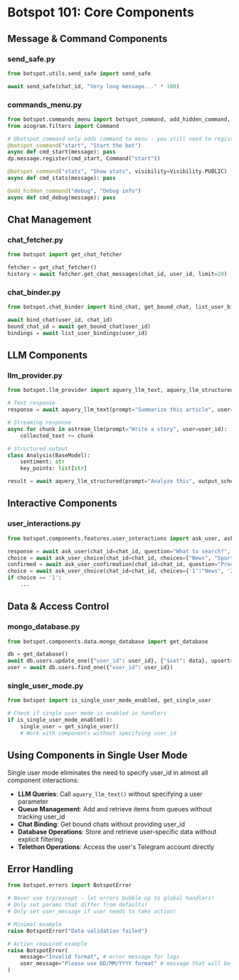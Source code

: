 # Botspot 101: Core Components

## Message & Command Components

### send_safe.py
```python
from botspot.utils.send_safe import send_safe

await send_safe(chat_id, "Very long message..." * 100)
```

### commands_menu.py
```python
from botspot.commands_menu import botspot_command, add_hidden_command, Visibility
from aiogram.filters import Command

# @botspot_command only adds command to menu - you still need to register the handler!
@botspot_command("start", "Start the bot")
async def cmd_start(message): pass
dp.message.register(cmd_start, Command("start"))

@botspot_command("stats", "Show stats", visibility=Visibility.PUBLIC)
async def cmd_stats(message): pass

@add_hidden_command("debug", "Debug info")
async def cmd_debug(message): pass
```

## Chat Management

### chat_fetcher.py
```python
from botspot import get_chat_fetcher

fetcher = get_chat_fetcher()
history = await fetcher.get_chat_messages(chat_id, user_id, limit=20)
```

### chat_binder.py
```python
from botspot.chat_binder import bind_chat, get_bound_chat, list_user_bindings

await bind_chat(user_id, chat_id)
bound_chat_id = await get_bound_chat(user_id)
bindings = await list_user_bindings(user_id)
```

## LLM Components

### llm_provider.py
```python
from botspot.llm_provider import aquery_llm_text, aquery_llm_structured, astream_llm

# Text response
response = await aquery_llm_text(prompt="Summarize this article", user=user_id)

# Streaming response
async for chunk in astream_llm(prompt="Write a story", user=user_id):
    collected_text += chunk

# Structured output
class Analysis(BaseModel):
    sentiment: str
    key_points: list[str]

result = await aquery_llm_structured(prompt="Analyze this", output_schema=Analysis, user=user_id)
```

## Interactive Components

### user_interactions.py
```python
from botspot.components.features.user_interactions import ask_user, ask_user_choice

response = await ask_user(chat_id=chat_id, question="What to search?", state=state)
choice = await ask_user_choice(chat_id=chat_id, choices=["News", "Sports"], state=state)
confirmed = await ask_user_confirmation(chat_id=chat_id, question="Proceed?", state=state)
choice = await ask_user_choice(chat_id=chat_id, choices={'1':"News", '2':"Sports"], state=state)
if choice == '1':
    ...
```

## Data & Access Control

### mongo_database.py
```python
from botspot.components.data.mongo_database import get_database

db = get_database()
await db.users.update_one({"user_id": user_id}, {"$set": data}, upsert=True)
user = await db.users.find_one({"user_id": user_id})
```

### single_user_mode.py
```python
from botspot import is_single_user_mode_enabled, get_single_user

# Check if single user mode is enabled in handlers
if is_single_user_mode_enabled():
    single_user = get_single_user()
    # Work with components without specifying user_id
```

## Using Components in Single User Mode

Single user mode eliminates the need to specify user_id in almost all component interactions:

- **LLM Queries**: Call `aquery_llm_text()` without specifying a user parameter
- **Queue Management**: Add and retrieve items from queues without tracking user_id
- **Chat Binding**: Get bound chats without providing user_id
- **Database Operations**: Store and retrieve user-specific data without explicit filtering
- **Telethon Operations**: Access the user's Telegram account directly


## Error Handling

```python
from botspot.errors import BotspotError

# Never use try/except - let errors bubble up to global handlers!
# Only set params that differ from defaults!
# Only set user_message if user needs to take action!

# Minimal example
raise BotspotError("Data validation failed")

# Action required example
raise BotspotError(
    message="Invalid format", # error message for logs
    user_message="Please use DD/MM/YYYY format" # message that will be shown to user
)
```
